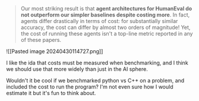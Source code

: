 > Our most striking result is that **agent architectures for HumanEval do not outperform our simpler baselines despite costing more**. In fact, agents differ drastically in terms of cost: for substantially similar accuracy, the cost can differ by almost two orders of magnitude! Yet, the cost of running these agents isn't a top-line metric reported in any of these papers.

![[Pasted image 20240430114727.png]]

I like the ida that costs must be measured when benchmarking, and I think we should use that more widely than just in the AI sphere.

Wouldn't it be cool if we benchmarked python vs C++ on a problem, and included the cost to run the program? I'm not even sure how I would estimate it but it's fun to think about.